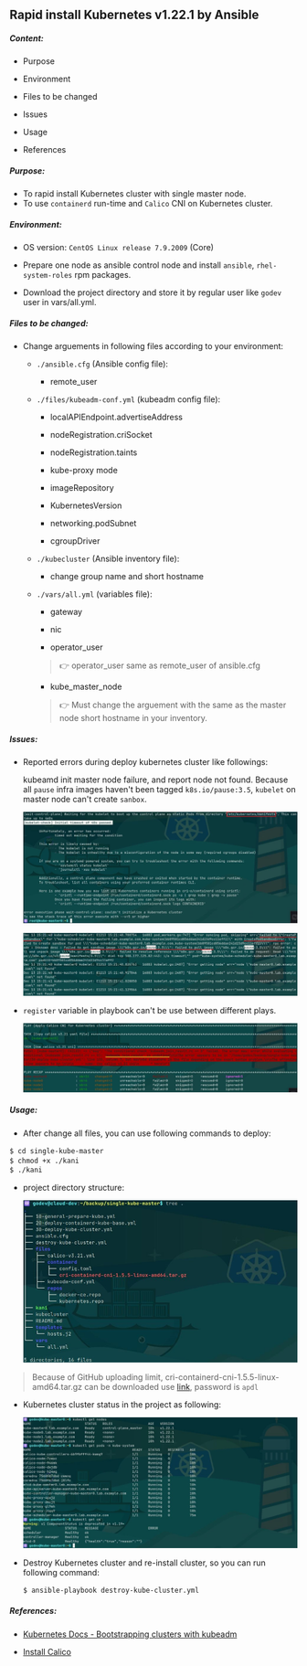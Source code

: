 ## Rapid install Kubernetes v1.22.1 by Ansible

##### Content:

- Purpose

- Environment

- Files to be changed

- Issues

- Usage

- References

##### Purpose:

- To rapid install Kubernetes cluster with single master node.
- To use `containerd` run-time and `Calico` CNI on Kubernetes cluster.

##### Environment:

- OS version: `CentOS Linux release 7.9.2009` (Core)

- Prepare one node as ansible control node and install `ansible`, `rhel-system-roles` rpm packages.

- Download the project directory and store it by regular user like `godev` user in vars/all.yml.

##### Files to be changed:

- Change arguements in following files according to your environment:
  
  - `./ansible.cfg` (Ansible config file):
    
    - remote_user
  
  - `./files/kubeadm-conf.yml` (kubeadm config file):
    
    - localAPIEndpoint.advertiseAddress
    
    - nodeRegistration.criSocket
    
    - nodeRegistration.taints
    
    - kube-proxy mode
    
    - imageRepository
    
    - KubernetesVersion
    
    - networking.podSubnet
    
    - cgroupDriver
  
  - `./kubecluster` (Ansible inventory file):
    
    - change group name and short hostname
  
  - `./vars/all.yml` (variables file):
    
    - gateway
    
    - nic
    
    - operator_user
    
    > 👉 operator_user same as remote_user of ansible.cfg
    
    - kube_master_node
    
    > 👉 Must change the arguement with the same as the master node short hostname in your inventory.

##### Issues:

- Reported errors during deploy kubernetes cluster like followings:
  
  kubeamd init master node failure, and report node not found. Because all `pause` infra images haven't been tagged `k8s.io/pause:3.5`, `kubelet` on master node can't create `sanbox`.
  
  ![](https://github.com/Alberthua-Perl/tech-docs/blob/master/images/kubeadm-init-master-error-1.jpg)
  
  ![](https://github.com/Alberthua-Perl/tech-docs/blob/master/images/kubeadm-init-master-error-2.jpg)

- `register` variable in playbook can't be use between different plays.
  
  ![](https://github.com/Alberthua-Perl/tech-docs/blob/master/images/register-var-used-between-two-plays-error.jpg)

##### Usage:

- After change all files, you can use following commands to deploy:

```bash
$ cd single-kube-master
$ chmod +x ./kani
$ ./kani
```

- project directory structure:
  
  ![](https://github.com/Alberthua-Perl/tech-docs/blob/master/images/kani-structure.jpg)
  
> Because of GitHub uploading limit, cri-containerd-cni-1.5.5-linux-amd64.tar.gz can be downloaded use [link](https://pan.baidu.com/s/1ytxDjSN0u5Tewy5rcEGWNQ), password is `apdl`

- Kubernetes cluster status in the project as following:
  
  ![](https://github.com/Alberthua-Perl/tech-docs/blob/master/images/kubernetes-cluster-status.jpg)
  
- Destroy Kubernetes cluster and re-install cluster, so you can run following command:
  
  ```bash
  $ ansible-playbook destroy-kube-cluster.yml
  ```  

##### References:

- [Kubernetes Docs - Bootstrapping clusters with kubeadm](https://v1-22.docs.kubernetes.io/docs/setup/production-environment/tools/kubeadm/)

- [Install Calico](https://projectcalico.docs.tigera.io/getting-started/kubernetes/self-managed-onprem/onpremises)
